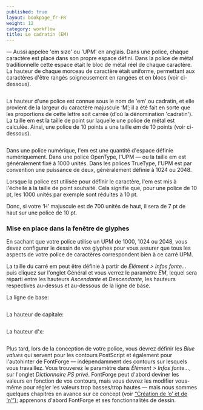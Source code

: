 ```yaml
---
published: true
layout: bookpage_fr-FR
weight: 12
category: workflow
title: Le cadratin (EM)
---
```


&mdash; Aussi appelée 'em size' ou 'UPM' en anglais.
Dans une police, chaque caractère est placé dans son propre espace défini. Dans la police
de métal traditionnelle cette espace était le bloc de métal réel de chaque caractère. La hauteur de
chaque morceau de caractère était uniforme, permettant aux caractères d'être rangés soigneusement
en rangées et en blocs (voir ci-dessous).

<img src="../en-US/images/MetalTypeZoomIn.JPG" alt>

La hauteur d'une police est connue sous le nom de 'em' ou cadratin, et elle provient de la largeur du
caractère majuscule ‘M’; il a été fait en sorte que les proportions de cette lettre soit carrée
(d'où la dénomination 'cadratin').
La taille em est la taille de point sur laquelle une police de métal est calculée. Ainsi, une police de
10 points a une taille em de 10 points (voir ci-dessous).
 
<img src="../en-US/images/em-metal-type.svg" alt>

Dans une police numérique, l'em est une quantité d'espace définie numériquement. Dans une police OpenType,
l'UPM &mdash; ou la taille em est généralement fixé à 1000 unités. Dans les polices TrueType, l'UPM est par
convention une puissance de deux, généralement définie à 1024 ou 2048.

Lorsque la police est utilisée pour définir le caractère, l'em est mis à l'échelle à la taille de point
souhaité. Cela signifie que, pour une police de 10 pt, les 1000 unités par exemple sont réduites à 10 pt.

Donc, si votre ‘H’ majuscule est de 700 unités de haut, il sera de 7 pt de haut sur une police de 10 pt.

### Mise en place dans la fenêtre de glyphes

En sachant que votre police utilise un UPM de 1000, 1024 ou 2048, vous devez configurer le dessin de vos
glyphes pour vous assurer que tous les aspects de votre police de caractères correspondent bien à ce carré UPM.

La taille du carré em peut être définie à partir de *Élément > Infos fonte&hellip;* puis cliquez sur
l'onglet Général et vous verrez le paramètre *EM*, lequel sera réparti entre les hauteurs *Ascendante* et
*Descendante*, les hauteurs respectives au-dessus et au-dessous de la ligne de base.

La ligne de base:

<img src="../en-US/images/baseline.png" alt>

La hauteur de capitale:

<img src="../en-US/images/capheight.png" alt>

La hauteur d'x:

<img src="../en-US/images/xheight.png" alt>

Plus tard, lors de la conception de votre police, vous devrez définir les *Blue values* qui servent
pour les contours PostScript et également pour l'autohinter de FontForge &mdash; indépendamment des
contours sur lesquels vous travaillez.
Vous trouverez le paramètre dans *Élément > Infos fonte&hellip;*, sur l'onglet *Dictionnaire PS privé*.
FontForge peut d'abord deviner les valeurs en fonction de vos contours, mais vous devrez les modifier
vous-même pour régler les valeurs trop basses/trop hautes &mdash; mais nous sommes quelques chapitres en avance sur
ce concept (voir [“Création de ‘o’ et de ‘n’”]); apprenons d'abord FontForge et ses fonctionnalités de dessin.

[“Création de ‘o’ et de ‘n’”]: Creating_o_and_n.html
